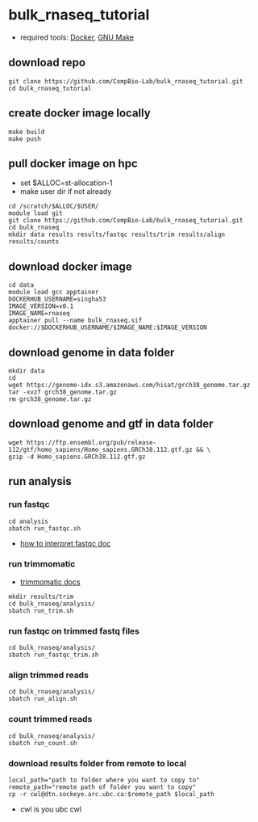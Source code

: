 # bulk_rnaseq_tutorial
- required tools: [Docker](https://docs.docker.com/get-started/get-docker/), [GNU Make](https://www.gnu.org/software/make/)

## download repo
```
git clone https://github.com/CompBio-Lab/bulk_rnaseq_tutorial.git
cd bulk_rnaseq_tutorial
```

## create docker image locally
```
make build
make push
```

## pull docker image on hpc
- set $ALLOC=st-allocation-1
- make user dir if not already

```
cd /scratch/$ALLOC/$USER/
module load git
git clone https://github.com/CompBio-Lab/bulk_rnaseq_tutorial.git
cd bulk_rnaseq
mkdir data results results/fastqc results/trim results/align results/counts
```

## download docker image 
```
cd data
module load gcc apptainer
DOCKERHUB_USERNAME=singha53
IMAGE_VERSION=v0.1
IMAGE_NAME=rnaseq
apptainer pull --name bulk_rnaseq.sif docker://$DOCKERHUB_USERNAME/$IMAGE_NAME:$IMAGE_VERSION
```

## download genome in data folder
```
mkdir data
cd
wget https://genome-idx.s3.amazonaws.com/hisat/grch38_genome.tar.gz 
tar -xvzf grch38_genome.tar.gz
rm grch38_genome.tar.gz
```

## download genome and gtf in data folder
```
wget https://ftp.ensembl.org/pub/release-112/gtf/homo_sapiens/Homo_sapiens.GRCh38.112.gtf.gz && \
gzip -d Homo_sapiens.GRCh38.112.gtf.gz
```

## run analysis

### run fastqc
```
cd analysis
sbatch run_fastqc.sh
```
- [how to interpret fastqc doc](https://hbctraining.github.io/Intro-to-rnaseq-hpc-salmon/lessons/qc_fastqc_assessment.html)

### run trimmomatic
- [trimmomatic docs](http://www.usadellab.org/cms/uploads/supplementary/Trimmomatic/TrimmomaticManual_V0.32.pdf)

```
mkdir results/trim
cd bulk_rnaseq/analysis/
sbatch run_trim.sh
```

### run fastqc on trimmed fastq files

```
cd bulk_rnaseq/analysis/
sbatch run_fastqc_trim.sh
```

### align trimmed reads

```
cd bulk_rnaseq/analysis/
sbatch run_align.sh
```

### count trimmed reads

```
cd bulk_rnaseq/analysis/
sbatch run_count.sh
```

### download results folder from remote to local
```
local_path="path to folder where you want to copy to"
remote_path="remote path of folder you want to copy"
cp -r cwl@dtn.sockeye.arc.ubc.ca:$remote_path $local_path
```
- cwl is you ubc cwl